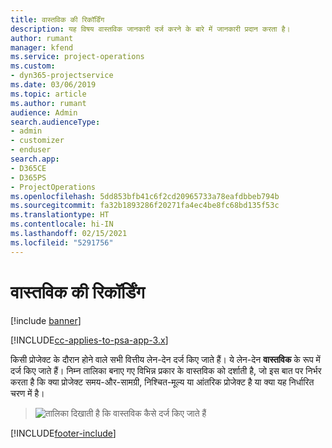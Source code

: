 ```yaml
---
title: वास्तविक की रिकॉर्डिंग
description: यह विषय वास्तविक जानकारी दर्ज करने के बारे में जानकारी प्रदान करता है।
author: rumant
manager: kfend
ms.service: project-operations
ms.custom:
- dyn365-projectservice
ms.date: 03/06/2019
ms.topic: article
ms.author: rumant
audience: Admin
search.audienceType:
- admin
- customizer
- enduser
search.app:
- D365CE
- D365PS
- ProjectOperations
ms.openlocfilehash: 5dd853bfb41c6f2cd20965733a78eafdbbeb794b
ms.sourcegitcommit: fa32b1893286f20271fa4ec4be8fc68bd135f53c
ms.translationtype: HT
ms.contentlocale: hi-IN
ms.lasthandoff: 02/15/2021
ms.locfileid: "5291756"
---
```

# <a name="recording-actuals"></a>वास्तविक की रिकॉर्डिंग 

[!include [banner](../includes/psa-now-project-operations.md)]

[!INCLUDE[cc-applies-to-psa-app-3.x](../includes/cc-applies-to-psa-app-3x.md)]

किसी प्रोजेक्ट के दौरान होने वाले सभी वित्तीय लेन-देन दर्ज किए जाते हैं। ये लेन-देन **वास्तविक** के रूप में दर्ज किए जाते हैं। निम्न तालिका बनाए गए विभिन्न प्रकार के वास्तविक को दर्शाती है, जो इस बात पर निर्भर करता है कि क्या प्रोजेक्ट समय-और-सामग्री, निश्चित-मूल्य या आंतरिक प्रोजेक्ट है या क्या यह निर्धारित चरण में है।

> ![तालिका दिखाती है कि वास्तविक कैसे दर्ज किए जाते हैं](media/advanced-table2.png)


[!INCLUDE[footer-include](../includes/footer-banner.md)]